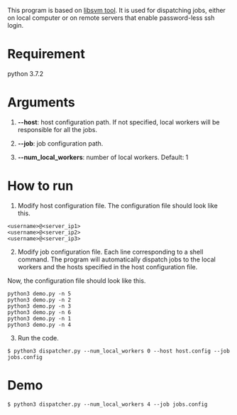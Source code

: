 This program is based on [libsvm tool](https://github.com/cjlin1/libsvm/blob/master/tools/grid.py). It is used for dispatching jobs, either on local computer or on remote servers that enable password-less ssh login.

# Requirement

python 3.7.2

# Arguments

1. **--host**: host configuration path. If not specified, local workers will be responsible for all the jobs.

2. **--job**: job configuration path.

3. **--num_local_workers**: number of local workers. Default: 1

# How to run

1. Modify host configuration file. The configuration file should look like this.
```
<username>@<server_ip1>
<username>@<server_ip2>
<username>@<server_ip3>
```

2. Modify job configuration file. Each line corresponding to a shell command. The program will automatically dispatch jobs to the local workers and the hosts specified in the host configuration file.

Now, the configuration file should look like this.
```
python3 demo.py -n 5
python3 demo.py -n 2
python3 demo.py -n 3
python3 demo.py -n 6
python3 demo.py -n 1
python3 demo.py -n 4
```

3. Run the code.
```
$ python3 dispatcher.py --num_local_workers 0 --host host.config --job jobs.config
```

# Demo

```
$ python3 dispatcher.py --num_local_workers 4 --job jobs.config
```
